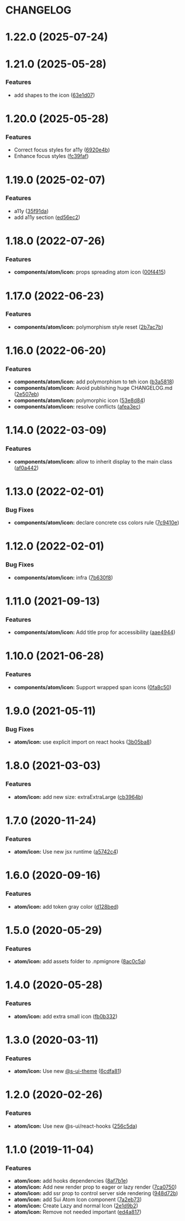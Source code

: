 # CHANGELOG

# 1.22.0 (2025-07-24)



# 1.21.0 (2025-05-28)


### Features

* add shapes to the icon ([63e1d07](https://github.com/SUI-Components/sui-components/commit/63e1d071abc9f249793c5bdfbcef1c5d30a9cf11))



# 1.20.0 (2025-05-28)


### Features

* Correct focus styles for a11y ([6920e4b](https://github.com/SUI-Components/sui-components/commit/6920e4be5ebbaa48392f1fdbabab88fe26b508c3))
* Enhance focus styles ([fc39faf](https://github.com/SUI-Components/sui-components/commit/fc39fafeb881de01f16707cbb51394136f1d653c))



# 1.19.0 (2025-02-07)


### Features

* a11y ([35f91da](https://github.com/SUI-Components/sui-components/commit/35f91da8e0adb7b403e73445507a3c115fdd8bf2))
* add a11y section ([ed56ec2](https://github.com/SUI-Components/sui-components/commit/ed56ec2c590ea2c4b5e0947674e0b0f39115d670))



# 1.18.0 (2022-07-26)


### Features

* **components/atom/icon:** props spreading atom icon ([00f4415](https://github.com/SUI-Components/sui-components/commit/00f4415f28c5a73a012da8f512037a5cd31d8ba1))



# 1.17.0 (2022-06-23)


### Features

* **components/atom/icon:** polymorphism style reset ([2b7ac7b](https://github.com/SUI-Components/sui-components/commit/2b7ac7bf12e34bf5fe48592f2503c487f3e7f802))



# 1.16.0 (2022-06-20)


### Features

* **components/atom/icon:** add polymorphism to teh icon ([b3a5818](https://github.com/SUI-Components/sui-components/commit/b3a581878160ed1becb5f85da3497130098d2375))
* **components/atom/icon:** Avoid publishing huge CHANGELOG.md ([2e507eb](https://github.com/SUI-Components/sui-components/commit/2e507eb33277b78b2d4efa6b26375024d26adb9d))
* **components/atom/icon:** polymorphic icon ([53e8d84](https://github.com/SUI-Components/sui-components/commit/53e8d84d0f572d45b6df60390d0c11c34c7fd30d))
* **components/atom/icon:** resolve conflicts ([afea3ec](https://github.com/SUI-Components/sui-components/commit/afea3ecc9dbddba2dd68fc9089c36d24ccfc88e1))



# 1.14.0 (2022-03-09)


### Features

* **components/atom/icon:** allow to inherit display to the main class ([af0a442](https://github.com/SUI-Components/sui-components/commit/af0a442983f7acecc60d56189f3429fda9ceebff))



# 1.13.0 (2022-02-01)


### Bug Fixes

* **components/atom/icon:** declare concrete css colors rule ([7c9410e](https://github.com/SUI-Components/sui-components/commit/7c9410e14023507ae38634c3e29bb64b9d5c7699))



# 1.12.0 (2022-02-01)


### Bug Fixes

* **components/atom/icon:** infra ([7b630f8](https://github.com/SUI-Components/sui-components/commit/7b630f8eeb5933d24ea9bb4953754e205aa2e1c1))



# 1.11.0 (2021-09-13)


### Features

* **components/atom/icon:** Add title prop for accessibility ([aae4944](https://github.com/SUI-Components/sui-components/commit/aae4944249afa0c49263a53701ed7110032948aa))



# 1.10.0 (2021-06-28)


### Features

* **components/atom/icon:** Support wrapped span icons ([0fa8c50](https://github.com/SUI-Components/sui-components/commit/0fa8c506fa84ac7d77b575365126c047d777aac2))



# 1.9.0 (2021-05-11)


### Bug Fixes

* **atom/icon:** use explicit import on react hooks ([3b05ba8](https://github.com/SUI-Components/sui-components/commit/3b05ba8f0b063ec42b8a41a0ff165bf01f9dcf96))



# 1.8.0 (2021-03-03)


### Features

* **atom/icon:** add new size: extraExtraLarge ([cb3964b](https://github.com/SUI-Components/sui-components/commit/cb3964bd9a34caa67c2cbb8c29048a35eeacb51a))



# 1.7.0 (2020-11-24)


### Features

* **atom/icon:** Use new jsx runtime ([a5742c4](https://github.com/SUI-Components/sui-components/commit/a5742c45a2585d9060cd1882cdba7adc38006f4b))



# 1.6.0 (2020-09-16)


### Features

* **atom/icon:** add token gray color ([d128bed](https://github.com/SUI-Components/sui-components/commit/d128bed2b087d0339c9105845cdb6219c026ac27))



# 1.5.0 (2020-05-29)


### Features

* **atom/icon:** add assets folder to .npmignore ([8ac0c5a](https://github.com/SUI-Components/sui-components/commit/8ac0c5a26e9ed4f01233f87c2f8e2fd4f9c81468))



# 1.4.0 (2020-05-28)


### Features

* **atom/icon:** add extra small icon ([fb0b332](https://github.com/SUI-Components/sui-components/commit/fb0b3328055db95d8cabf215027490e9b47c02dd))



# 1.3.0 (2020-03-11)


### Features

* **atom/icon:** Use new [@s-ui-theme](https://github.com/s-ui-theme) ([6cdfa81](https://github.com/SUI-Components/sui-components/commit/6cdfa8141c03c5aee3b9c6e13a5bbc5167d2349e))



# 1.2.0 (2020-02-26)


### Features

* **atom/icon:** Use new @s-ui/react-hooks ([256c5da](https://github.com/SUI-Components/sui-components/commit/256c5da67194fb79121cab26e0a0b538580d8fb4))



# 1.1.0 (2019-11-04)


### Features

* **atom/icon:** add hooks dependencies ([8af7b1e](https://github.com/SUI-Components/sui-components/commit/8af7b1e5ae773e01e92e64da6144638b1ebcd645))
* **atom/icon:** Add new render prop to eager or lazy render ([7ca0750](https://github.com/SUI-Components/sui-components/commit/7ca07509c203f8b9a5216b75c99a66a1b65861cd))
* **atom/icon:** add ssr prop to control server side rendering ([948d72b](https://github.com/SUI-Components/sui-components/commit/948d72be515aa52b64700129cca8cbc1404330a6))
* **atom/icon:** add Sui Atom Icon component ([7a2eb73](https://github.com/SUI-Components/sui-components/commit/7a2eb73535bc72c6d366f3fcc4c2499be16a2cdd))
* **atom/icon:** Create Lazy and normal Icon ([2e1d9b2](https://github.com/SUI-Components/sui-components/commit/2e1d9b2c77cbe0885b8898289ef86ce1e65ec183))
* **atom/icon:** Remove not needed important ([ed4a817](https://github.com/SUI-Components/sui-components/commit/ed4a8172ea5a26a217ff356b834f177cad8849bf))